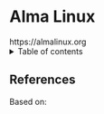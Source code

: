 <h1>Alma Linux</h1>
https://almalinux.org

<details close markdown="block">
  <summary>
    Table of contents
  </summary>
  {: .text-delta }
1. TOC
{:toc}
</details>


## References
Based on: